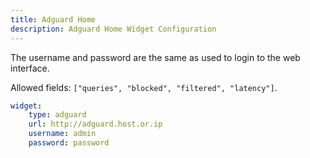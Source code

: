 ```yaml
---
title: Adguard Home
description: Adguard Home Widget Configuration
---
```


The username and password are the same as used to login to the web interface.

Allowed fields: `["queries", "blocked", "filtered", "latency"]`.

```yaml
widget:
    type: adguard
    url: http://adguard.host.or.ip
    username: admin
    password: password
```

